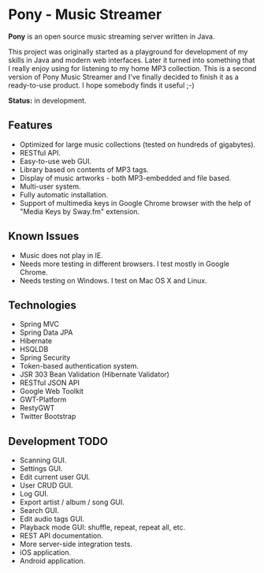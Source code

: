 Pony - Music Streamer
=====================

<b>Pony</b> is an open source music streaming server written in Java.

This project was originally started as a playground for development of my skills in Java and modern web interfaces. Later it turned into something that I really enjoy using for listening to my home MP3 collection. This is a second version of Pony Music Streamer and I've finally decided to finish it as a ready-to-use product. I hope somebody finds it useful ;-)

<b>Status:</b> in development.

## Features

* Optimized for large music collections (tested on hundreds of gigabytes).
* RESTful API.
* Easy-to-use web GUI.
* Library based on contents of MP3 tags.
* Display of music artworks - both MP3-embedded and file based.
* Multi-user system.
* Fully automatic installation.
* Support of multimedia keys in Google Chrome browser with the help of "Media Keys by Sway.fm" extension.

## Known Issues

* Music does not play in IE.
* Needs more testing in different browsers. I test mostly in Google Chrome.
* Needs testing on Windows. I test on Mac OS X and Linux.

## Technologies

* Spring MVC
* Spring Data JPA
* Hibernate
* HSQLDB
* Spring Security
* Token-based authentication system.
* JSR 303 Bean Validation (Hibernate Validator)
* RESTful JSON API
* Google Web Toolkit
* GWT-Platform
* RestyGWT
* Twitter Bootstrap

## Development TODO

* Scanning GUI.
* Settings GUI.
* Edit current user GUI.
* User CRUD GUI.
* Log GUI.
* Export artist / album / song GUI.
* Search GUI.
* Edit audio tags GUI.
* Playback mode GUI: shuffle, repeat, repeat all, etc.
* REST API documentation.
* More server-side integration tests.
* iOS application.
* Android application.
